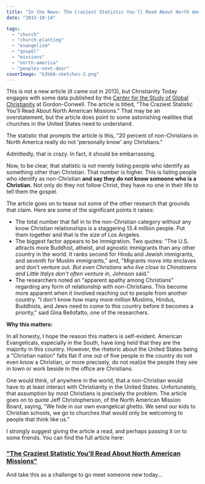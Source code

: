 ```yaml
---
title: "In the News: The Craziest Statistic You'll Read About North American Missions"
date: "2015-10-14"

tags: 
  - "church"
  - "church-planting"
  - "evangelism"
  - "gospel"
  - "missions"
  - "north-america"
  - "peoples-next-door"
coverImage: "b3bb6-sketches-2.png"
---
```


This is not a new article (it came out in 2013), but Christianity Today engages with some data published by the [Center for the Study of Global Christianity](http://www.gordonconwell.edu/ockenga/research/index.cfm) at Gordon-Conwell. The article is titled, "The Craziest Statistic You'll Read About North American Missions." That may be an overstatement, but the article does point to some astonishing realities that churches in the United States need to understand.

The statistic that prompts the article is this, "20 percent of non-Christians in North America really do not 'personally know' any Christians."

Admittedly, that is crazy. In fact, it should be embarrassing.

Now, to be clear, that statistic is not merely listing people who identify as something other than Christian. That number is higher. This is listing people who identify as non-Christian **and say they do not know someone who is a Christian.** Not only do they not follow Christ, they have no one in their life to tell them the gospel.

The article goes on to tease out some of the other research that grounds that claim. Here are some of the significant points it raises:

- The total number that fall in to the non-Christian category without any know Christian relationships is a staggering 13.4 million people. Put them together and that is the size of Los Angeles.
- The biggest factor appears to be immigration. Two quotes: "The U.S. attracts more Buddhist, atheist, and agnostic immigrants than any other country in the world. It ranks second for Hindu and Jewish immigrants, and seventh for Muslim immigrants," and, "Migrants move into enclaves and don't venture out. _But even Christians who live close to Chinatowns and Little Italys don't often venture in_, Johnson said."
- The researchers noted an "apparent apathy among Christians" regarding any form of relationship with non-Christians. This become more apparent when it involved reaching out to people from another country. "I don't know how many more million Muslims, Hindus, Buddhists, and Jews need to come to this country before it becomes a priority," said Gina Bellofatto, one of the researchers.

**Why this matters:**

In all honesty, I hope the reason this matters is self-evident. American Evangelicals, especially in the South, have long held that they are the majority in this country. However, the rhetoric about the United States being a "Christian nation" falls flat if one out of five people in the country do not even know a Christian, or more precisely, do not realize the people they see in town or work beside in the office are Christians.

One would think, of anywhere in the world, that a non-Christian would have to at least interact with Christianity in the United States. Unfortunately, that assumption by most Christians is precisely the problem. The article goes on to quote Jeff Christopherson, of the North American Mission Board, saying, "We hide in our own evangelical ghetto. We send our kids to Christian schools, we go to churches that would only be welcoming to people that think like us."

I strongly suggest giving the article a read, and perhaps passing it on to some friends. You can find the full article here:

### **["The Craziest Statistic You'll Read About North American Missions"](http://www.christianitytoday.com/ct/2013/august-web-only/non-christians-who-dont-know-christians.html)**

And take this as a challenge to go meet someone new today...
